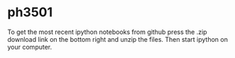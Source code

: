 # ph3501
To get the most recent ipython notebooks from github press the .zip download link on the bottom right and unzip the files.
Then start ipython on your computer.
